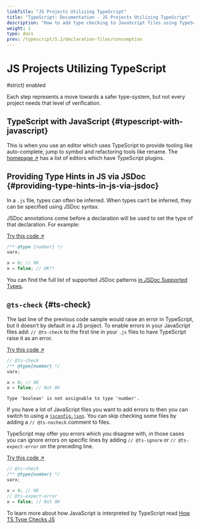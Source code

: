 ```yaml
---
linkTitle: "JS Projects Utilizing TypeScript"
title: "TypeScript: Documentation - JS Projects Utilizing TypeScript"
description: "How to add type checking to JavaScript files using TypeScript"
weight: 1
type: docs
prev: /typescript/5.2/declaration-files/consumption
---
```


# JS Projects Utilizing TypeScript

#strict) enabled

Each step represents a move towards a safer type-system, but not every project needs that level of verification.

## TypeScript with JavaScript {#typescript-with-javascript}

This is when you use an editor which uses TypeScript to provide tooling like auto-complete, jump to symbol and refactoring tools like rename.
The [homepage ↗](https://www.typescriptlang.org/) has a list of editors which have TypeScript plugins.

## Providing Type Hints in JS via JSDoc {#providing-type-hints-in-js-via-jsdoc}

In a `.js` file, types can often be inferred. When types can’t be inferred, they can be specified using JSDoc syntax.

JSDoc annotations come before a declaration will be used to set the type of that declaration. For example:

[Try this code ↗](https://www.typescriptlang.org/play#code/PQKhAIAEBcE8AcCm4DeA7ArgWwEaIE4C+4IwAUAG4CG+4AHgNxll3gC84ADA+MMOAHkA0i3bgAZlQA2AZ0Q8+goQH4AhEA)

```js
/** @type {number} */
varx;

x = 0; // OK
x = false; // OK?!
```

You can find the full list of supported JSDoc patterns [in JSDoc Supported Types](/typescript/5.2/javascript/jsdoc-supported-types).

## `@ts-check` {#ts-check}

The last line of the previous code sample would raise an error in TypeScript, but it doesn’t by default in a JS project.
To enable errors in your JavaScript files add: `// @ts-check` to the first line in your `.js` files to have TypeScript raise it as an error.

[Try this code ↗](https://www.typescriptlang.org/play#code/PTAEAEBcGcFoGMAWBTeBrAUCCyBOuB7XaALlACYBmc8rAKjokgE8AHZUAbwDsBXAWwBGeAL6g6wDADcAhrlAAPANwYMC0AF5QABiWhsAeQDSazaABmMgDbRke7ADkCkUMaA)

```js
// @ts-check
/** @type{number} */
varx;

x = 0; // OK
x = false; // Not OK
```

```text {filename="Generated error"}
Type 'boolean' is not assignable to type 'number'.
```

If you have a lot of JavaScript files you want to add errors to then you can switch to using a [`jsconfig.json`](/typescript/5.2/project-configuration/tsconfig-json).
You can skip checking some files by adding a `// @ts-nocheck` comment to files.

TypeScript may offer you errors which you disagree with, in those cases you can ignore errors on specific lines by adding `// @ts-ignore` or `// @ts-expect-error` on the preceding line.

[Try this code ↗](https://www.typescriptlang.org/play#code/PTAEAEBcGcFoGMAWBTeBrAUMAVNikBPAB2VAG8A7AVwFsAjZAJwF9RtgMA3AQ0dAA8A3Bgz9QAXlAAGQaBCgA8gGksYKHGT8S8SLCaMA9o1ETQAM24AbaMlnyAcgciKlQA)

```js
// @ts-check
/** @type{number} */
varx;

x = 0; // OK
// @ts-expect-error
x = false; // Not OK
```

To learn more about how JavaScript is interpreted by TypeScript read [How TS Type Checks JS](/typescript/5.2/javascript/type-checking-javascript-files)
